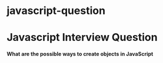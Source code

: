 # javascript-question
<h1>Javascript Interview Question</h1>

<h4>What are the possible ways to create objects in JavaScript</h4>
